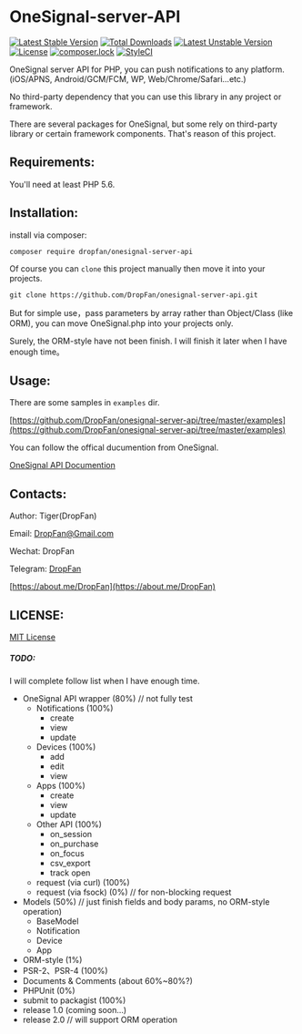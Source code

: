 # OneSignal-server-API

[![Latest Stable Version](https://poser.pugx.org/dropfan/onesignal-server-api/v/stable)](https://packagist.org/packages/dropfan/onesignal-server-api)
[![Total Downloads](https://poser.pugx.org/dropfan/onesignal-server-api/downloads)](https://packagist.org/packages/dropfan/onesignal-server-api)
[![Latest Unstable Version](https://poser.pugx.org/dropfan/onesignal-server-api/v/unstable)](https://packagist.org/packages/dropfan/onesignal-server-api)
[![License](https://poser.pugx.org/dropfan/onesignal-server-api/license)](https://packagist.org/packages/dropfan/onesignal-server-api)
[![composer.lock](https://poser.pugx.org/dropfan/onesignal-server-api/composerlock)](https://packagist.org/packages/dropfan/onesignal-server-api)
[![StyleCI](https://styleci.io/repos/77390759/shield?branch=master)](https://styleci.io/repos/77390759)

OneSignal server API for PHP, you can push notifications to any platform. (iOS/APNS, Android/GCM/FCM, WP, Web/Chrome/Safari...etc.)

No third-party dependency that you can use this library in any project or framework.

There are several packages for OneSignal, but some rely on third-party library or certain framework components. That's reason of this project.

## Requirements:

You'll need at least PHP 5.6.

## Installation:

install via composer:

```composer require dropfan/onesignal-server-api```

Of course you can `clone` this project manually then move it into your projects.

```git clone https://github.com/DropFan/onesignal-server-api.git```

But for simple use，pass parameters by array rather than Object/Class (like ORM), you can move OneSignal.php into your projects only.

Surely, the ORM-style have not been finish. I will finish it later when I have enough time。

## Usage:
There are some samples in `examples` dir.

[https://github.com/DropFan/onesignal-server-api/tree/master/examples](https://github.com/DropFan/onesignal-server-api/tree/master/examples)

You can follow the offical ducumention from OneSignal.

[OneSignal API Documention](https://documentation.onesignal.com/reference)

## Contacts:
Author: Tiger(DropFan)

Email: <DropFan@Gmail.com>

Wechat: DropFan

Telegram: [DropFan](https://telegram.me/DropFan)

[https://about.me/DropFan](https://about.me/DropFan)

## LICENSE:
[MIT License](https://github.com/DropFan/onesignal-server-api/tree/master/LICENSE)



##### TODO:

I will complete follow list when I have enough time.

* OneSignal API wrapper (80%) // not fully test
	* Notifications (100%)
		* create
		* view
		* update
	* Devices (100%)
		* add
		* edit
		* view
	* Apps (100%)
		* create
		* view
		* update
	* Other API (100%)
		* on_session
		* on_purchase
		* on_focus
		* csv_export
		* track open
	* request (via curl) (100%)
	* request (via fsock) (0%)   // for non-blocking request
* Models	(50%) // just finish fields and body params, no ORM-style operation)
	* BaseModel
	* Notification
	* Device
	* App
* ORM-style (1%)
* PSR-2、PSR-4 (100%)
* Documents & Comments (about 60%~80%?)
* PHPUnit (0%)
* submit to packagist (100%)
* release 1.0 (coming soon...)
* release 2.0 // will support ORM operation
